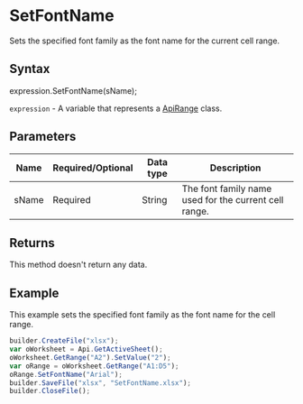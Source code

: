 # SetFontName

Sets the specified font family as the font name for the current cell range.

## Syntax

expression.SetFontName(sName);

`expression` - A variable that represents a [ApiRange](../ApiRange.md) class.

## Parameters

| **Name** | **Required/Optional** | **Data type** | **Description** |
| ------------- | ------------- | ------------- | ------------- |
| sName | Required | String | The font family name used for the current cell range. |

## Returns

This method doesn't return any data.

## Example

This example sets the specified font family as the font name for the cell range.

```javascript
builder.CreateFile("xlsx");
var oWorksheet = Api.GetActiveSheet();
oWorksheet.GetRange("A2").SetValue("2");
var oRange = oWorksheet.GetRange("A1:D5");
oRange.SetFontName("Arial");
builder.SaveFile("xlsx", "SetFontName.xlsx");
builder.CloseFile();
```